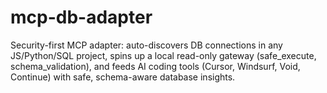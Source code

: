# mcp-db-adapter
Security-first MCP adapter: auto-discovers DB connections in any JS/Python/SQL project, spins up a local read-only gateway (safe_execute, schema_validation), and feeds AI coding tools (Cursor, Windsurf, Void, Continue) with safe, schema-aware database insights.
